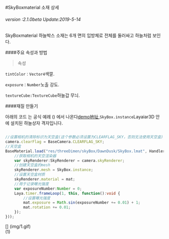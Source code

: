 #SkyBoxmaterial 소재 상세

###### *version :2.1.0beta   Update:2019-5-14*

SkyBoxmaterial 하늘박스 소재는 6개 면의 입방체로 전체를 둘러싸고 하늘처럼 보인다.

####주요 속성과 방법

> 속성

`tintColor：Vector4`색깔.

`exposure：Number`노출 강도.

`textureCube:TextureCube`하늘갑 무늬.

####재질 만들기

아래의 코드 는 공식 예례 () 에서 나온다[demo地址](https://layaair.ldc.layabox.com/demo2/?language=ch&category=3d&group=Sky&name=Sky_SkyBox),`SkyBox.instance`Layaiar3D 안에 설치된 하늘상자 격자입니다.


```typescript

//设置相机的清除标识为天空盒(这个参数必须设置为CLEARFLAG_SKY，否则无法使用天空盒)
camera.clearFlag = BaseCamera.CLEARFLAG_SKY;
//天空盒
BaseMaterial.load("res/threeDimen/skyBox/DawnDusk/SkyBox.lmat", Handler.create(this, function(mat:SkyBoxMaterial):void {
    //获取相机的天空渲染器
    var skyRenderer:SkyRenderer = camera.skyRenderer;
    //创建天空盒的mesh
    skyRenderer.mesh = SkyBox.instance;
    //设置天空盒材质
    skyRenderer.material = mat;
    //用于记录曝光强度
    var exposureNumber:Number = 0;
    Laya.timer.frameLoop(1, this, function():void {
        //设置曝光强度
        mat.exposure = Math.sin(exposureNumber += 0.01) + 1;
        mat.rotation += 0.01;
    });
}));
```


[] (img/1.gif)<br>(1)